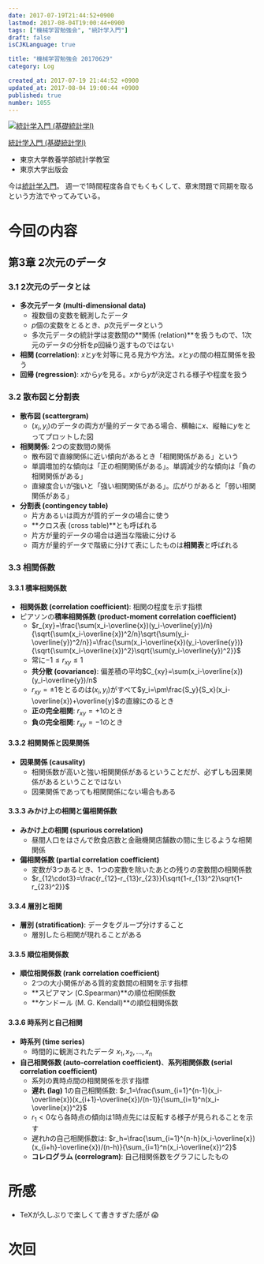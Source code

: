 ```yaml
---
date: 2017-07-19T21:44:52+0900
lastmod: 2017-08-04T19:00:44+0900
tags: ["機械学習勉強会", "統計学入門"]
draft: false
isCJKLanguage: true

title: "機械学習勉強会 20170629"
category: Log

created_at: 2017-07-19 21:44:52 +0900
updated_at: 2017-08-04 19:00:44 +0900
published: true
number: 1055
---
```


<div class="asin">
<div class="asin-image"><a href="https://www.amazon.co.jp/exec/obidos/ASIN/4130420658/nownabe0c-22/" rel="nofollow noopener" target="_blank"><img src="http://images-jp.amazon.com/images/P/4130420658.09._SL160_.jpg" alt="統計学入門 (基礎統計学Ⅰ)" title="統計学入門 (基礎統計学Ⅰ)"></a></div>
<div class="asin-detail">
<p><a href="https://www.amazon.co.jp/exec/obidos/ASIN/4130420658/nownabe0c-22/" rel="nofollow noopener" target="_blank">統計学入門 (基礎統計学Ⅰ)</a></p>
<ul>
<li>東京大学教養学部統計学教室</li>
<li>東京大学出版会</li>
</ul>
</div>

<p></p>
</div>

今は[統計学入門](https://www.amazon.co.jp/exec/obidos/ASIN/4130420658/nownabe0c-22/)。
週一で1時間程度各自でもくもくして、章末問題で同期を取るという方法でやってみている。

# 今回の内容
## 第3章 2次元のデータ
### 3.1 2次元のデータとは
* **多次元データ (multi-dimensional data)**
    * 複数個の変数を観測したデータ
    * $p$個の変数をとるとき、$p$次元データという
    * 多次元データの統計学は変数間の**関係 (relation)**を扱うもので、1次元のデータの分析を$p$回繰り返すものではない
* **相関 (correlation)**: $x$と$y$を対等に見る見方や方法。$x$と$y$の間の相互関係を扱う
* **回帰 (regression)**: $x$から$y$を見る。$x$から$y$が決定される様子や程度を扱う

### 3.2 散布図と分割表
* **散布図 (scattergram)**
    * $(x_i, y_i)$のデータの両方が量的データである場合、横軸に$x$、縦軸に$y$をとってプロットした図
* **相関関係**: 2つの変数間の関係
    * 散布図で直線関係に近い傾向があるとき「相関関係がある」という
    * 単調増加的な傾向は「正の相関関係がある」。単調減少的な傾向は「負の相関関係がある」
    * 直線度合いが強いと「強い相関関係がある」。広がりがあると「弱い相関関係がある」
* **分割表 (contingency table)**
    * 片方あるいは両方が質的データの場合に使う
    * **クロス表 (cross table)**とも呼ばれる
    * 片方が量的データの場合は適当な階級に分ける
    * 両方が量的データで階級に分けて表にしたものは**相関表**と呼ばれる

### 3.3 相関係数
#### 3.3.1 積率相関係数
* **相関係数 (correlation coefficient)**: 相関の程度を示す指標
* ピアソンの**積率相関係数 (product-moment correlation coefficient)**
    * $r_{xy}=\frac{\sum(x_i-\overline{x})(y_i-\overline{y})/n}{\sqrt{\sum(x_i-\overline{x})^2/n}\sqrt{\sum(y_i-\overline{y})^2/n}}=\frac{\sum(x_i-\overline{x})(y_i-\overline{y})}{\sqrt{\sum(x_i-\overline{x})^2}\sqrt{\sum(y_i-\overline{y})^2}}$
    * 常に$-1\leq r_{xy}\leq1$
    * **共分散 (covariance)**: 偏差積の平均$C_{xy}=\sum(x_i-\overline{x})(y_i-\overline{y})/n$
    * $r_{xy}=\pm1$をとるのは$(x_i, y_i)$がすべて$y_i=\pm\frac{S_y}{S_x}(x_i-\overline{x})+\overline{y}$の直線にのるとき
    * **正の完全相関**: $r_{xy}=+1$のとき
    * **負の完全相関**: $r_{xy}=-1$のとき

#### 3.3.2 相関関係と因果関係
* **因果関係 (causality)**
    * 相関係数が高いと強い相関関係があるということだが、必ずしも因果関係があるということではない
    * 因果関係であっても相関関係にない場合もある

#### 3.3.3 みかけ上の相関と偏相関係数
* **みかけ上の相関 (spurious correlation)**
    * 昼間人口をはさんで飲食店数と金融機関店舗数の間に生じるような相関関係
* **偏相関係数 (partial correlation coefficient)**
    * 変数が3つあるとき、1つの変数を除いたあとの残りの変数間の相関係数
    * $r_{12\cdot3}=\frac{r_{12}-r_{13}r_{23}}{\sqrt{1-r_{13}^2}\sqrt{1-r_{23}^2}}$

#### 3.3.4 層別と相関
* **層別 (stratification)**: データをグループ分けすること
    * 層別したら相関が現れることがある

#### 3.3.5 順位相関係数
* **順位相関係数 (rank correlation coefficient)**
    * 2つの大小関係がある質的変数間の相関を示す指標
    * **スピアマン (C.Spearman)**の順位相関係数
    * **ケンドール (M. G. Kendall)**の順位相関係数

#### 3.3.6 時系列と自己相関
* **時系列 (time series)**
    * 時間的に観測されたデータ $x_1, x_2, \dots, x_n$
* **自己相関係数 (auto-correlation coefficient)**、**系列相関係数 (serial correlation coefficient)**
    * 系列の異時点間の相関関係を示す指標
    * **遅れ (lag)** 1の自己相関係数: $r_1=\frac{\sum_{i=1}^{n-1}(x_i-\overline{x})(x_{i+1}-\overline{x})/(n-1)}{\sum_{i=1}^n(x_i-\overline{x})^2}$
    * $r_1<0$なら各時点の傾向は1時点先には反転する様子が見られることを示す
    * 遅れ$h$の自己相関係数は: $r_h=\frac{\sum_{i=1}^{n-h}(x_i-\overline{x})(x_{i+h}-\overline{x})/(n-h)}{\sum_{i=1}^n(x_i-\overline{x})^2}$
    * **コレログラム (correlogram)**: 自己相関係数をグラフにしたもの

# 所感
* TeXが久しぶりで楽しくて書きすぎた感が :scream:

# 次回

```math
```

